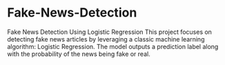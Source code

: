# Fake-News-Detection
Fake News Detection Using Logistic Regression This project focuses on detecting fake news articles by leveraging a classic machine learning algorithm: Logistic Regression. The model outputs a prediction label along with the probability of the news being fake or real.
